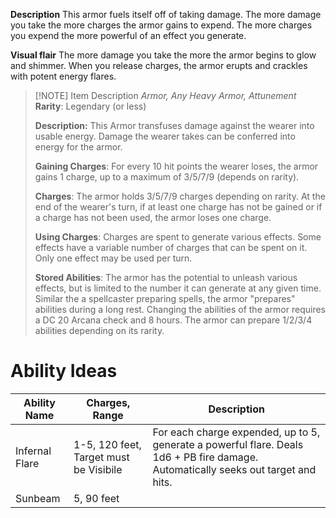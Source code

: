 **Description**
This armor fuels itself off of taking damage. The more damage you take the more charges the armor gains to expend. The more charges you expend the more powerful of an effect you generate. 

**Visual flair**
The more damage you take the more the armor begins to glow and shimmer. When you release charges, the armor erupts and crackles with potent energy flares. 


> [!NOTE] Item Description
> *Armor, Any Heavy Armor, Attunement*
> **Rarity**: Legendary (or less)
> 
> **Description:** This Armor transfuses damage against the wearer into usable energy. Damage the wearer takes can be conferred into energy for the armor. 
> 
> **Gaining Charges**: For every 10 hit points the wearer loses, the armor gains 1 charge, up to a maximum of 3/5/7/9 (depends on rarity).
> 
> **Charges**: The armor holds 3/5/7/9 charges depending on rarity. At the end of the wearer's turn, if at least one charge has not be gained or if a charge has not been used, the armor loses one charge. 
> 
> **Using Charges**: Charges are spent to generate various effects. Some effects have a variable number of charges that can be spent on it. Only one effect may be used per turn. 
> 
> **Stored Abilities**: The armor has the potential to unleash various effects, but is limited to the number it can generate at any given time. Similar the a spellcaster preparing spells, the armor "prepares" abilities during a long rest. Changing the abilities of the armor requires a DC 20 Arcana check and 8 hours. The armor can prepare 1/2/3/4 abilities depending on its rarity. 

# Ability Ideas 


| **Ability Name** | **Charges, Range**                     | **Description**                                                                                                                    |
| ---------------- | -------------------------------------- | ---------------------------------------------------------------------------------------------------------------------------------- |
| Infernal Flare   | 1-5, 120 feet, Target must be Visibile | For each charge expended, up to 5, generate a powerful flare. Deals 1d6 + PB fire damage. Automatically seeks out target and hits. |
| Sunbeam          | 5, 90 feet                             |                                                                                                                                    |
